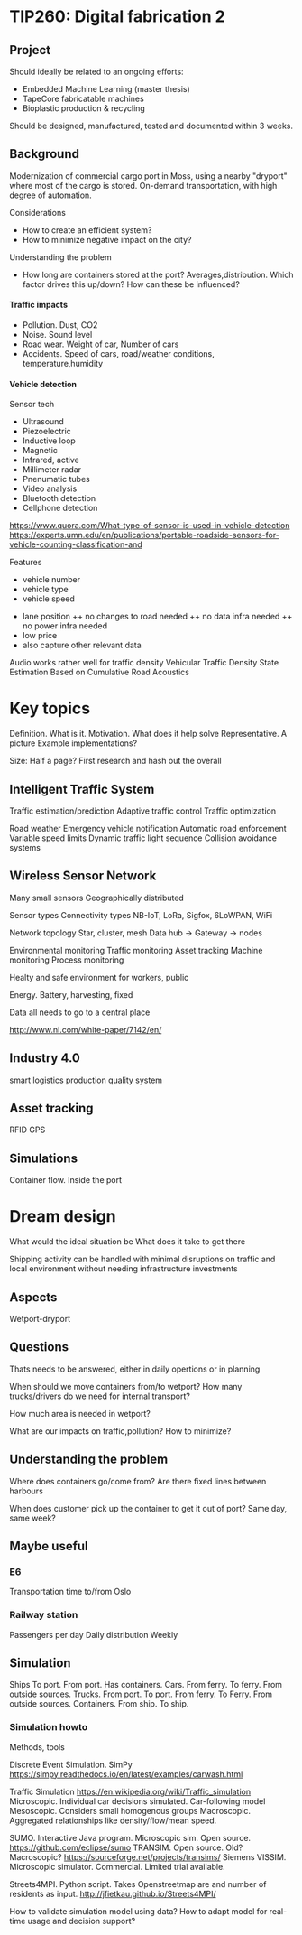 
# TIP260: Digital fabrication 2

## Project

Should ideally be related to an ongoing efforts:

* Embedded Machine Learning (master thesis)
* TapeCore fabricatable machines
* Bioplastic production & recycling

Should be designed, manufactured, tested and documented within 3 weeks.

## Background
Modernization of commercial cargo port in Moss,
using a nearby "dryport" where most of the cargo is stored. 
On-demand transportation, with high degree of automation.

Considerations

* How to create an efficient system?
* How to minimize negative impact on the city?

Understanding the problem

* How long are containers stored at the port? Averages,distribution.
Which factor drives this up/down? How can these be influenced?


#### Traffic impacts

* Pollution. Dust, CO2
* Noise. Sound level
* Road wear. Weight of car, Number of cars
* Accidents. Speed of cars, road/weather conditions, temperature,humidity

#### Vehicle detection

Sensor tech

* Ultrasound
* Piezoelectric
* Inductive loop
* Magnetic
* Infrared, active
* Millimeter radar
* Pnenumatic tubes
* Video analysis
* Bluetooth detection
* Cellphone detection

https://www.quora.com/What-type-of-sensor-is-used-in-vehicle-detection
https://experts.umn.edu/en/publications/portable-roadside-sensors-for-vehicle-counting-classification-and

Features

* vehicle number
* vehicle type
* vehicle speed
+ lane position
++ no changes to road needed 
++ no data infra needed
++ no power infra needed
+ low price
+ also capture other relevant data


Audio works rather well for traffic density
Vehicular Traffic Density State Estimation Based on Cumulative Road Acoustics


# Key topics

Definition. What is it.
Motivation. What does it help solve
Representative. A picture
Example implementations?

Size: Half a page?
First research and hash out the overall

## Intelligent Traffic System

Traffic estimation/prediction
Adaptive traffic control
Traffic optimization

Road weather
Emergency vehicle notification
Automatic road enforcement
Variable speed limits
Dynamic traffic light sequence
Collision avoidance systems

## Wireless Sensor Network

Many small sensors
Geographically distributed

Sensor types
Connectivity types
NB-IoT, LoRa, Sigfox, 6LoWPAN, WiFi

Network topology
Star, cluster, mesh
Data hub -> Gateway -> nodes

Environmental monitoring
Traffic monitoring
Asset tracking
Machine monitoring
Process monitoring

Healty and safe environment
for workers, public


Energy. Battery, harvesting, fixed

Data all needs to go to a central place

http://www.ni.com/white-paper/7142/en/

## Industry 4.0
smart logistics
production quality system

## Asset tracking
RFID
GPS

## Simulations

Container flow. Inside the port



# Dream design
What would the ideal situation be
What does it take to get there

Shipping activity can be handled
with minimal disruptions on traffic
and local environment
without needing infrastructure investments

## Aspects
Wetport-dryport


## Questions
Thats needs to be answered,
either in daily opertions
or in planning


When should we move containers from/to wetport?
How many trucks/drivers do we need for internal transport?

How much area is needed in wetport?

What are our impacts on traffic,pollution? How to minimize?

## Understanding the problem
Where does containers go/come from?
Are there fixed lines between harbours

When does customer pick up the container to get it out of port?
Same day, same week?

## Maybe useful

### E6
Transportation time to/from Oslo

### Railway station
Passengers per day
Daily distribution
Weekly

## Simulation
Ships
    To port. From port.
    Has containers.
Cars.
    From ferry. To ferry. From outside sources.
Trucks.
    From port. To port. From ferry. To Ferry. From outside sources.
Containers.
    From ship. To ship.
    

### Simulation howto
Methods, tools

Discrete Event Simulation. SimPy
https://simpy.readthedocs.io/en/latest/examples/carwash.html

Traffic Simulation
https://en.wikipedia.org/wiki/Traffic_simulation
Microscopic. Individual car decisions simulated. Car-following model
Mesoscopic. Considers small homogenous groups
Macroscopic. Aggregated relationships like density/flow/mean speed.

SUMO. Interactive Java program. Microscopic sim. Open source. https://github.com/eclipse/sumo
TRANSIM. Open source. Old? Macroscopic? https://sourceforge.net/projects/transims/
Siemens VISSIM. Microscopic simulator. Commercial. Limited trial available. 

Streets4MPI. Python script. Takes Openstreetmap are and number of residents as input. http://jfietkau.github.io/Streets4MPI/

How to validate simulation model using data?
How to adapt model for real-time usage and decision support?
